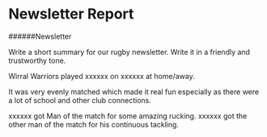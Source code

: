 # Newsletter Report

######Newsletter

Write a short summary for our rugby newsletter. Write it in a friendly and trustworthy tone.

Wirral Warriors played xxxxxx on xxxxxx at home/away.

It was very evenly matched which made it real fun especially as there were a lot of school and other club connections.

xxxxxx got Man of the match for some amazing rucking. xxxxxx got the other man of the match for his continuous tackling.

